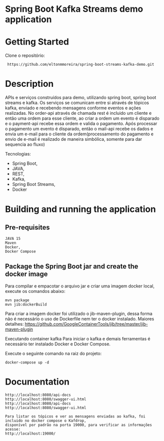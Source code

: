 # Spring Boot Kafka Streams demo application
# Getting Started
Clone o repositório:
<pre><code> https://github.com/eltonmmoreira/spring-boot-streams-kafka-demo.git</code></pre>

# Description
APIs e serviços construídos para demo, utilizando spring boot, spring boot streams e kafka.
Os serviços se comunicam entre si através de tópicos kafka, enviado e recebendo mensagens conforme eventos 
e ações realizadas.
No order-api através de chamada rest é incluido um cliente e então uma ordem para esse cliente, 
ao criar a ordem um evento é disparado e o payment-api recebe essa ordem e valida o pagamento.
Após processar o pagamento um evento é disparado, então o mail-api recebe os dados e 
envia um e-mail para o cliente da ordem(processamento do pagamento e envio de e-mail é realizado de 
maneira simbólica, somente para dar sequencia ao fluxo)

Tecnologias:
- Spring Boot,
- JAVA, 
- REST, 
- Kafka, 
- Spring Boot Streams, 
- Docker

# Building and running the application
## Pre-requisites
<pre><code>JAVA 15
Maven
Docker,
Docker Compose</code></pre>

## Package the Spring Boot jar and create the docker image
Para compilar e empacotar o arquivo jar e criar uma imagem docker local, execute os comandos abaixo:
<pre><code>mvn package
mvn jib:dockerBuild</code></pre>

Para criar a imagem docker foi utilizado o jib-maven-plugin, dessa forma não é necessário o uso de Dockerfile nem ter o docker instalado.
Maiores detalhes: https://github.com/GoogleContainerTools/jib/tree/master/jib-maven-plugin

Executando container kafka
Para iniciar o kafka e demais ferramentas é necessário ter instalado Docker e Docker Compose.

Execute o seguinte comando na raiz do projeto:
<pre><code>docker-compose up -d</code></pre>

# Documentation
<pre><code>http://localhost:8080/api-docs
http://localhost:8080/swagger-ui.html
http://localhost:8080/api-docs
http://localhost:8080/swagger-ui.html

Para listar os tópicos e ver as mensagens enviadas ao kafka, foi incluido no docker compose o Kafdrop, 
disponível por padrão na porta 19000, para verificar as informações acesse:
http://localhost:19000/</code></pre>

